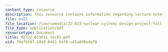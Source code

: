```yaml
---
content_type: resource
description: This resource contains information regarding lecture notes.
file: null
file_location: /coursemedia/22-033-nuclear-systems-design-project-fall-2011/f9afb58710ad84d15ef6c45a800ada79_MIT22_033F11_lec01.pdf
file_type: application/pdf
resourcetype: Document
title: MIT22_033F11_lec01.pdf
uid: f9afb587-10ad-84d1-5ef6-c45a800ada79
---
```

